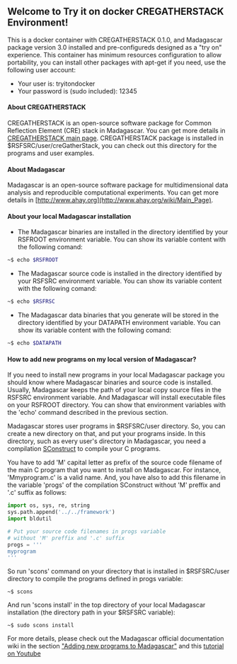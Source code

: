 ## Welcome to Try it on docker CREGATHERSTACK Environment!

This is a docker container with CREGATHERSTACK 0.1.0, and Madagascar package version 3.0 installed and pre-configureds designed as a "try on" experience. 
This container has minimum resources configuration to allow portability, you can install other packages with apt-get if you need, use
the following user account:

- Your user is: tryitondocker
- Your password is (sudo included): 12345

#### About CREGATHERSTACK

CREGATHERSTACK is an open-source software package for Common Reflection Element (CRE) stack in Madagascar.
You can get more details in [CREGATHERSTACK main page](https://github.com/Dirack/creGatherStack). CREGATHERSTACK package is installed in 
$RSFSRC/user/creGatherStack, you can check out this directory for the programs and user examples.

#### About Madagascar

Madagascar is an open-source software package for multidimensional data analysis and reproducible computational experiments. You can get more
details in [http://www.ahay.org](http://www.ahay.org/wiki/Main_Page).

#### About your local Madagascar installation

- The Madagascar binaries are installed in the directory identified by your RSFROOT environment variable.
You can show its variable content with the following comand:

```sh
~$ echo $RSFROOT
```

- The Madagascar source code is installed in the directory identified by your RSFSRC environment variable.
You can show its variable content with the following comand:

```sh
~$ echo $RSFRSC
```

- The Madagascar data binaries that you generate will be stored in the directory identified by your DATAPATH environment variable.
You can show its variable content with the following comand:

```sh
~$ echo $DATAPATH
```

#### How to add new programs on my local version of Madagascar?

If you need to install new programs in your local Madagascar package you should know where Madagascar binaries and
source code is installed. Usually, Madagascar keeps the path of your local copy source files in the RSFSRC environment variable.
And Madagascar will install executable files on your RSFROOT directory. You can show that environment variables with the 'echo'
command described in the previous section.

Madagascar stores user programs in $RSFSRC/user directory. So, you can create a new directory on that, and put your programs inside.
In this directory, such as every user's directory in Madagascar, you need a compilation 
[SConstruct](https://github.com/Dirack/creGatherStack/files/5365605/SConstruct.zip) to compile your C programs.

You have to add 'M' capital letter as prefix of the source code filename of the main C program that you want to install on Madagascar.
For instance, 'Mmyprogram.c' is a valid name. And, you have also to add this filename in the variable 'progs' of the compilation SConstruct
without 'M' preffix and '.c' suffix as follows:

```py
import os, sys, re, string
sys.path.append('../../framework') 
import bldutil

# Put your source code filenames in progs variable 
# without 'M' preffix and '.c' suffix
progs = '''
myprogram
'''
```

So run 'scons' command on your directory that is installed in $RSFSRC/user directory to compile the programs
defined in progs variable:

```shell
~$ scons
```

And run 'scons install' in the top directory of your local Madagascar installation 
(the directory path in your $RSFSRC variable):

```shell
~$ sudo scons install
```

For more details, please check out the Madagascar official documentation wiki in the section 
["Adding new programs to Madagascar"](http://www.ahay.org/wiki/Adding_new_programs_to_Madagascar) and this 
[tutorial on Youtube](https://www.youtube.com/watch?v=3Kkh0KF_4G8)
